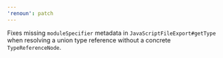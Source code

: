```yaml
---
'renoun': patch
---
```


Fixes missing `moduleSpecifier` metadata in `JavaScriptFileExport#getType` when resolving a union type reference without a concrete `TypeReferenceNode`.
